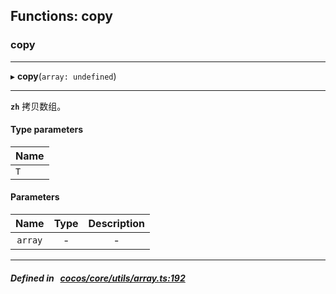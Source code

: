 ## Functions: copy

### copy


___
▸ **copy**(`array: undefined`)
___


**`zh`** 
拷贝数组。


#### Type parameters

| Name |
| :------ |
| `T` |

#### Parameters

| Name | Type | Description |
| :------: | :------: | :------: |
| `array` | - | - |

___


##### Defined in &nbsp;   [cocos/core/utils/array.ts:192](https://github.com/cocos-creator/engine/blob/c7bf6b8a9/cocos/core/utils/array.ts#L192)&nbsp;
